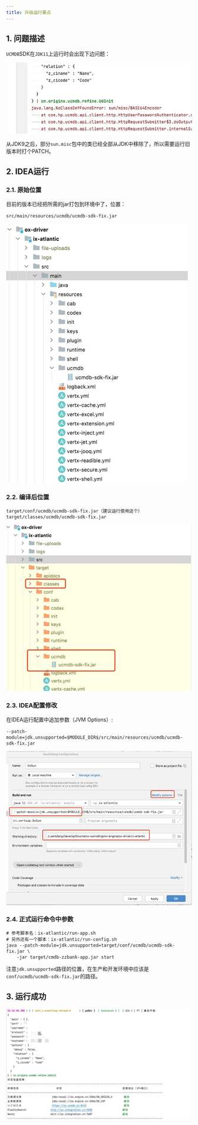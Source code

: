 ```yaml
---
title: 升级运行要点
---
```


## 1. 问题描述

`UCMDB`SDK在`JDK11`上运行时会出现下边问题：

![None](/assets/images/ox/2021-10-12-22-41-40.png)

从JDK9之后，部分`sun.misc`包中的类已经全部从JDK中移除了，所以需要运行旧版本时打个PATCH。

## 2. IDEA运行

### 2.1. 原始位置

目前的版本已经把所需的jar打包到环境中了，位置：

```shell
src/main/resources/ucmdb/ucmdb-sdk-fix.jar
```

![None](/assets/images/ox/2021-10-12-22-44-19.png)

### 2.2. 编译后位置

```shell
target/conf/ucmdb/ucmdb-sdk-fix.jar（建议运行使用这个）
target/classes/ucmdb/ucmdb-sdk-fix.jar
```

![None](/assets/images/ox/2021-10-12-22-45-21.png)

### 2.3. IDEA配置修改

在IDEA运行配置中追加参数（JVM Options）:

```shell
--patch-module=jdk.unsupported=$MODULE_DIR$/src/main/resources/ucmdb/ucmdb-sdk-fix.jar
```

![None](/assets/images/ox/2021-10-12-22-47-33.png)

### 2.4. 正式运行命令中参数

```shell
# 参考脚本名：ix-atlantic/run-app.sh
# 另外还有一个脚本：ix-atlantic/run-config.sh
java --patch-module=jdk.unsupported=target/conf/ucmdb/ucmdb-sdk-fix.jar \
    -jar target/cmdb-zzbank-app.jar start
```

注意`jdk.unsupported`路径的位置，在生产和开发环境中应该是`conf/ucmdb/ucmdb-sdk-fix.jar`的路径。

## 3. 运行成功

![None](/assets/images/ox/2021-10-12-23-22-01.png)